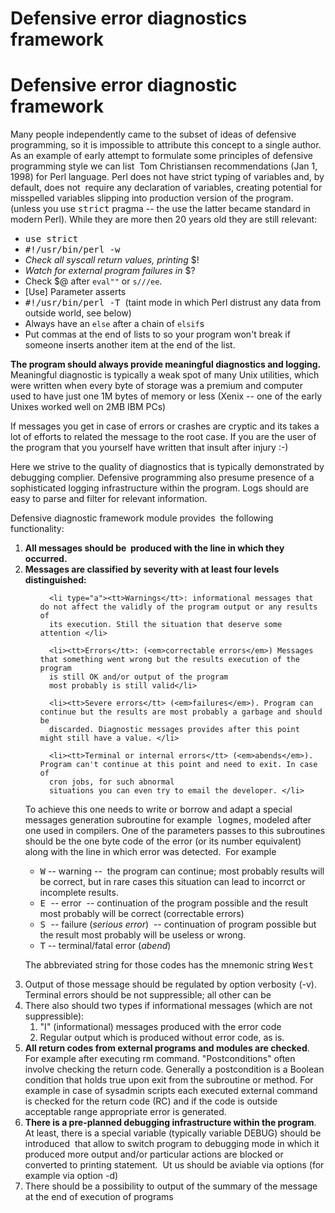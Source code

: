 # Defensive error diagnostics framework

<h1>Defensive error diagnostic framework</h1>

<p>Many people independently came to the subset of ideas of defensive programming, so it is impossible to attribute this concept to 
a single author. As an example of early attempt to formulate some principles of defensive programming style we can list&nbsp; Tom Christiansen recommendations 
(Jan 1, 1998) for Perl language. Perl does not have strict typing of variables and, by default, does not&nbsp; require any declaration 
of variables, creating potential for misspelled variables slipping into production version of the program. (unless you use <tt>strict</tt> pragma 
-- the use the latter became standard in modern Perl). While they are more then 20 years old they are still relevant:&nbsp;&nbsp; </p>
<ul>

   <li><tt>use strict </tt></li>

   <li><tt>#!/usr/bin/perl -w </tt></li>

   <li><em>Check all syscall return values, printing</em> $! </li>

   <li><em>Watch for external program failures in</em> $? </li>

   <li>Check $@ after <code>eval&quot;&quot;</code> or <code>s///ee</code>. </li>

   <li>[Use] Parameter asserts </li>

   <li><tt>#!/usr/bin/perl -T</tt>&nbsp; (taint mode in which Perl distrust any data from outside world, see below)</li>

   <li>Always have an <code>else</code> after a chain of <code>elsif</code>s </li>

   <li>Put commas at the end of lists to so your program won&#39;t break if someone inserts another item at the end of the list.</li>
</ul>

<p><b>The program should always provide meaningful diagnostics and logging.</b> Meaningful diagnostic is typically a weak spot of many Unix utilities, 
   which were written when every byte of storage was a premium and computer used to have just one 1M bytes of memory or less (Xenix 
   -- one of the early Unixes worked well on 2MB IBM PCs)</p>

<p>If messages 
   you get in case of errors or crashes are cryptic and its takes a lot of efforts to related the message to the root case. If you 
   are the user of the program that you yourself have written that insult after injury :-) </p>

<p>Here we strive to the 
   quality of diagnostics that is typically demonstrated by debugging complier. Defensive programming also presume presence of a sophisticated 
   logging infrastructure within the program. Logs should are easy to parse and filter for relevant information. </p>

<p>Defensive diagnostic framework module provides&nbsp; the following functionality:</p>
<ol>

   <li><b>All messages should be&nbsp; produced with the line in which they occurred. </b>

   <li><b>Messages are classified by severity with at least four levels distinguished:</b><ol type="a">

      <li type="a"><tt>Warnings</tt>: informational messages that do not affect the validly of the program output or any results of 
      its execution. Still the situation that deserve some attention </li>

      <li><tt>Errors</tt>: (<em>correctable errors</em>) Messages that something went wrong but the results execution of the program 
      is still OK and/or output of the program 
      most probably is still valid</li>

      <li><tt>Severe errors</tt> (<em>failures</em>). Program can continue but the results are most probably a garbage and should be 
      discarded. Diagnostic messages provides after this point might still have a value. </li>

      <li><tt>Terminal or internal errors</tt> (<em>abends</em>). Program can't continue at this point and need to exit. In case of 
      cron jobs, for such abnormal 
      situations you can even try to email the developer. </li>
   </ol>


<p>To achieve this one needs to write or borrow and adapt a special 
   messages generation subroutine for example<tt> logmes</tt>, modeled after one used in compilers. One of the parameters passes to 
this subroutines should be the one byte code of the error (or its number equivalent) along with the line in which error was 
detected.&nbsp; For example</p>
<ul>

<li><tt>W</tt> -- warning --&nbsp; the program can continue; most probably results will be correct, but in rare cases this 
   situation can lead to incorrct or incomplete results. </li>

<li><tt>E </tt>-- error&nbsp; -- continuation of the program possible and the result most probably will be correct (correctable 
   errors)</li>

<li><tt>S </tt>-- failure (<em>serious error</em>)&nbsp; -- continuation of program possible but the result most probably will be 
   useless or wrong.</li>

<li><tt>T</tt> -- terminal/fatal error (<em>abend</em>) </li>
</ul>

<p>The abbreviated string for those codes has the mnemonic string <tt>West </tt></p>
</li>  


<li>Output of those message should be regulated by option verbosity (-v). Terminal errors should be not suppressible; all other 
   can be </li>

<li>There also should two types if informational messages (which are not suppressible):
<ol>

<li>&quot;I&quot; (informational) messages produced with the error code</li>

<li>Regular output which is produced without error code, as is. </li>
</ol>
</li>

<li><b>All return codes from external programs and modules are checked</b>. For example after executing rm command. &quot;Postconditions&quot; often involve checking the return code. Generally a postcondition is a Boolean condition that holds true upon exit from the subroutine or method. For example in case of sysadmin scripts each executed 
   external command is checked for the return code (RC) and if the code is outside acceptable range appropriate error is generated.
   </li>

<li><b>There is a pre-planned debugging infrastructure within the program</b>. At least, there is a special variable (typically 
   variable DEBUG) should be introduced&nbsp; that allow to 
   switch program to debugging mode in which it produced more output and/or particular actions are blocked or converted to printing 
   statement.&nbsp; Ut us should be aviable via options (for example via option -d)</li>

<li>There should be a possibility to output of the summary of the message at the end of execution of programs</li>
</ol>

